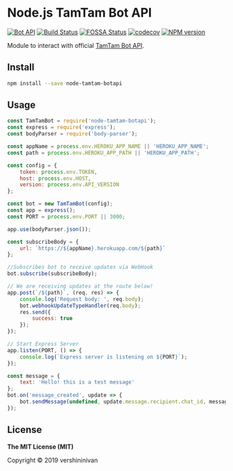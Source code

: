 # Node.js TamTam Bot API

[![Bot API](https://img.shields.io/badge/TamTam%20Bot%20API-0.1.6-blue.svg)](https://dev.tamtam.chat)
[![Build Status](https://travis-ci.com/vershininivan/node-tamtam-botapi.svg?branch=master)](https://travis-ci.org/vershininivan/node-tamtam-botapi)
[![FOSSA Status](https://app.fossa.com/api/projects/git%2Bgithub.com%2Fvershininivan%2Fnode-tamtam-botapi.svg?type=shield)]()
[![codecov](https://codecov.io/gh/vershininivan/node-tamtam-botapi/branch/master/graph/badge.svg)](https://codecov.io/gh/vershininivan/node-tamtam-botapi)
[![NPM version](https://img.shields.io/npm/v/node-tamtam-botapi.svg?color=blue)](https://www.npmjs.com/package/node-tamtam-botapi)

Module to interact with official [TamTam Bot API](https://dev.tamtam.chat).

## Install

```bash
npm install --save node-tamtam-botapi
```

## Usage

```js
const TamTamBot = require('node-tamtam-botapi');
const express = require('express');
const bodyParser = require('body-parser');

const appName = process.env.HEROKU_APP_NAME || 'HEROKU_APP_NAME';
const path = process.env.HEROKU_APP_PATH || 'HEROKU_APP_PATH';

const config = {
    token: process.env.TOKEN,
    host: process.env.HOST,
    version: process.env.API_VERSION
};

const bot = new TamTamBot(config);
const app = express();
const PORT = process.env.PORT || 3000;

app.use(bodyParser.json());

const subscribeBody = {
    url: `https://${appName}.herokuapp.com/${path}`
};

//Subscribes bot to receive updates via WebHook
bot.subscribe(subscribeBody);

// We are receiving updates at the route below!
app.post(`/${path}`, (req, res) => {
    console.log('Request body: ', req.body);
    bot.webhookUpdateTypeHandler(req.body);
    res.send({
        success: true
    });
});

// Start Express Server
app.listen(PORT, () => {
    console.log(`Express server is listening on ${PORT}`);
});

const message = {
    text: 'Hello! this is a test message'
};
bot.on('message_created', update => {
    bot.sendMessage(undefined, update.message.recipient.chat_id, message);
});
```

## License

**The MIT License (MIT)**

Copyright © 2019 vershininivan